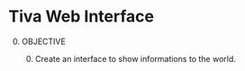 Tiva Web Interface
==================

0. OBJECTIVE

	0. Create an interface to show informations to the world.
